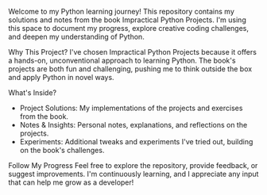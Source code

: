 Welcome to my Python learning journey! This repository contains my solutions and notes from the book Impractical Python Projects. I'm using this space to document my progress, explore creative coding challenges, and deepen my understanding of Python.

Why This Project?
I've chosen Impractical Python Projects because it offers a hands-on, unconventional approach to learning Python. The book's projects are both fun and challenging, pushing me to think outside the box and apply Python in novel ways.

What's Inside?
- Project Solutions: My implementations of the projects and exercises from the book.
- Notes & Insights: Personal notes, explanations, and reflections on the projects.
- Experiments: Additional tweaks and experiments I've tried out, building on the book's challenges.

Follow My Progress
Feel free to explore the repository, provide feedback, or suggest improvements. I'm continuously learning, and I appreciate any input that can help me grow as a developer!
